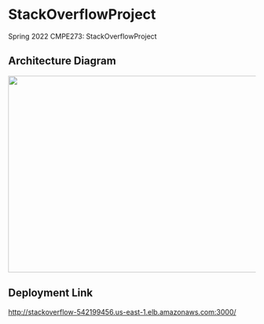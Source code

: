 # StackOverflowProject
Spring 2022 CMPE273: StackOverflowProject


## Architecture Diagram
<img src = "https://user-images.githubusercontent.com/87613567/167959283-6fff20ab-44ff-4c3c-a343-cf68e9cac063.png" width = 1700 height = 400 />


## Deployment Link

http://stackoverflow-542199456.us-east-1.elb.amazonaws.com:3000/



